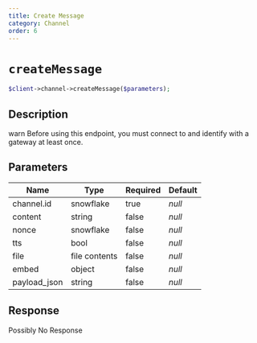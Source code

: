 ```yaml
---
title: Create Message
category: Channel
order: 6
---
```


# `createMessage`

```php
$client->channel->createMessage($parameters);
```

## Description

warn
Before using this endpoint, you must connect to and identify with a gateway at least once.

## Parameters


Name | Type | Required | Default
--- | --- | --- | ---
channel.id | snowflake | true | *null*
content | string | false | *null*
nonce | snowflake | false | *null*
tts | bool | false | *null*
file | file contents | false | *null*
embed | object | false | *null*
payload_json | string | false | *null*

## Response

Possibly No Response

